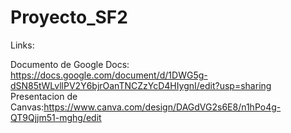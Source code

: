 # Proyecto_SF2
Links:

Documento de Google Docs: https://docs.google.com/document/d/1DWG5g-dSN85tWLvllPV2Y6bjrOanTNCZzYcD4HIygnI/edit?usp=sharing
Presentacion de Canvas:https://www.canva.com/design/DAGdVG2s6E8/n1hPo4g-QT9Qjjm51-mghg/edit
